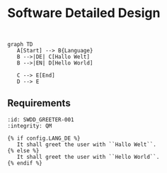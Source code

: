 # Software Detailed Design

```{figure}  _images/screenshot.png
```

```{mermaid}

graph TD
   A[Start] --> B{Language}
   B -->|DE| C[Hallo Welt]
   B -->|EN| D[Hello World]

   C --> E[End]
   D --> E

```

Requirements
------------

```{spec} Say Hello
:id: SWDD_GREETER-001
:integrity: QM

{% if config.LANG_DE %}
   It shall greet the user with ``Hallo Welt``.
{% else %}
   It shall greet the user with ``Hello World``.
{% endif %}

```
